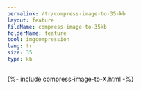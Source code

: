 ```yaml
---
permalink: /tr/compress-image-to-35-kb
layout: feature
fileName: compress-image-to-35kb
folderName: feature
tool: imgcompression
lang: tr
size: 35
type: kb
---
```


{%- include compress-image-to-X.html -%}
